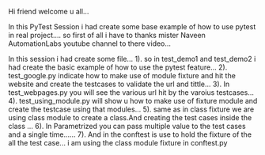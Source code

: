 Hi friend welcome u all...

In this PyTest Session i had create some base example of how to use pytest in real project....
so first of all i have to thanks mister Naveen AutomationLabs youtube channel to there video...

In this session i had create some file...
1). so in test_demo1 and test_demo2 i had create the basic example of how to use the pytest feature...
2). test_google.py  indicate how to make use of module fixture and hit the website and create the testcases to validate the url and tittle...
3). In test_webpages.py you will see the various url hit by the varoius testcases...
4). test_using_module.py will show u how to make use of fixture module and create the testcase using that modules...
5). same as in class fixture we are using class module to create a class.And creating the test cases inside the class ...
6). In Parametrized  you can pass multiple value to the test cases and a single time......
7). And in the conftest is use to hold the fixture of the all  the test case... i am using the class module fixture in conftest.py